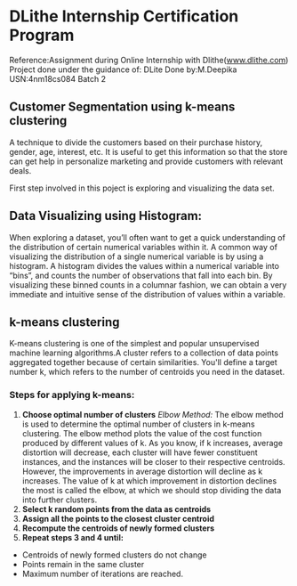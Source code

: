 # DLithe Internship Certification Program
Reference:Assignment during Online Internship with Dlithe(www.dlithe.com)
Project done under the guidance of: DLite
Done by:M.Deepika     USN:4nm18cs084
Batch 2

## Customer Segmentation using k-means clustering
A technique to divide the customers based on their purchase history, gender, age, interest, etc. It is useful to get this information so that the store can get help in personalize marketing and provide customers with relevant deals.

First step involved in this poject is exploring and visualizing the data set.

## Data Visualizing using Histogram:
When exploring a dataset, you’ll often want to get a quick understanding of the distribution of certain numerical variables within it.
 A common way of visualizing the distribution of a single numerical variable is by using a histogram. 
A histogram divides the values within a numerical variable into “bins”, and counts the number of observations that fall into each bin.
 By visualizing these binned counts in a columnar fashion, we can obtain a very immediate and intuitive sense of the distribution of values within a variable.
 
## k-means clustering
K-means clustering is one of the simplest and popular unsupervised machine learning algorithms.A cluster refers to a collection of data points aggregated together because of certain similarities. You'll define a target number k, which refers to the number of centroids you need in the dataset.

### Steps for applying k-means:
1. **Choose optimal number of clusters**
*Elbow Method:*
The elbow method is used to determine the optimal number of clusters in k-means clustering. The elbow method plots the value of the cost function produced by different values of k.
 As you know, if k increases, average distortion will decrease, each cluster will have fewer constituent instances, and the instances will be closer to their respective centroids.
 However, the improvements in average distortion will decline as k increases.
 The value of k at which improvement in distortion declines the most is called the elbow, at which we should stop dividing the data into further clusters.
2. **Select k random points from the data as centroids**
3. **Assign all the points to the closest cluster centroid**
4. **Recompute the centroids of newly formed clusters**
5. **Repeat steps 3 and 4 until:**
* Centroids of newly formed clusters do not change
* Points remain in the same cluster
* Maximum number of iterations are reached.











